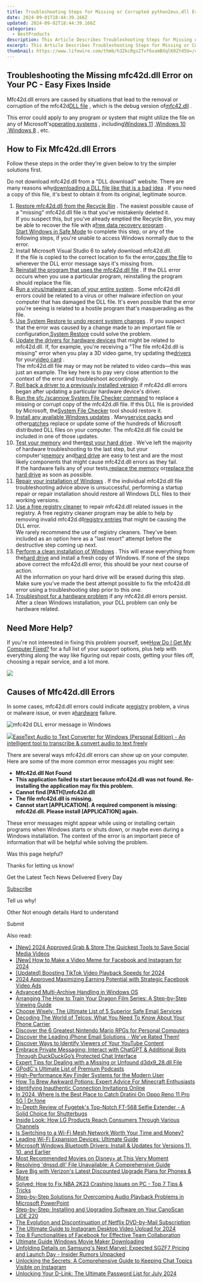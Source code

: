 ```yaml
---
title: Troubleshooting Steps for Missing or Corrupted python2eus.dll Error
date: 2024-09-01T18:44:39.166Z
updated: 2024-09-02T18:44:39.166Z
categories:
  - BestProducts
description: This Article Describes Troubleshooting Steps for Missing or Corrupted python2eus.dll Error
excerpt: This Article Describes Troubleshooting Steps for Missing or Corrupted python2eus.dll Error
thumbnail: https://www.lifewire.com/thmb/h3ZkcRgs2Tvf6xamBXqlK8ZYd5U=/400x300/filters:no_upscale():max_bytes(150000):strip_icc():format(webp)/python24-dll-error-message-5aafd2ffa9d4f90037de1bf6.png
---
```


## Troubleshooting the Missing mfc42d.dll Error on Your PC - Easy Fixes Inside
 Mfc42d.dll errors are caused by situations that lead to the removal or corruption of the mfc42d[DLL file](https://www.lifewire.com/what-is-a-dll-file-2625852) , which is the debug version of[mfc42.dll](https://www.lifewire.com/how-to-fix-mfc42-dll-not-found-or-missing-errors-2623635) .  
  
 This error could apply to any program or system that might utilize the file on any of Microsoft's[operating systems](https://www.lifewire.com/operating-systems-2625912) , including[Windows 11](https://www.lifewire.com/windows-11-5188930) ,[Windows 10](https://www.lifewire.com/windows-10-2626217) ,[Windows 8](https://www.lifewire.com/windows-8-2626235) , etc.

## How to Fix Mfc42d.dll Errors

 Follow these steps in the order they're given below to try the simpler solutions first.

 Do not download mfc42d.dll from a "DLL download" website. There are many reasons why[downloading a DLL file like that is a bad idea](https://www.lifewire.com/important-reasons-not-to-download-dll-files-2624455) . If you need a copy of this file, it's best to obtain it from its original, legitimate source.

1. [Restore mfc42d.dll from the Recycle Bin](https://www.lifewire.com/how-to-restore-deleted-files-from-the-recycle-bin-2624515) . The easiest possible cause of a "missing" mfc42d.dll file is that you've mistakenly deleted it.  
 If you suspect this, but you've already emptied the Recycle Bin, you may be able to recover the file with a[free data recovery program](https://www.lifewire.com/free-data-recovery-software-tools-2622893) .  
[Start Windows in Safe Mode](https://www.lifewire.com/how-do-i-start-windows-in-safe-mode-2624480) to complete this step, or any of the following steps, if you're unable to access Windows normally due to the error.
2. Install Microsoft Visual Studio 6 to safely download mfc42d.dll.  
 If the file is copied to the correct location to fix the error,[copy the file](https://www.lifewire.com/how-do-i-copy-a-file-in-windows-2619210) to wherever the DLL error message says it's missing from.
3. [Reinstall the program that uses the mfc42d.dll file](https://www.lifewire.com/what-is-the-proper-way-to-reinstall-a-software-program-2624478) . If the DLL error occurs when you use a particular program, reinstalling the program should replace the file.
4. [Run a virus/malware scan of your entire system](https://www.lifewire.com/properly-scan-your-computer-for-viruses-and-other-malware-2624526) . Some mfc42d.dll errors could be related to a virus or other malware infection on your computer that has damaged the DLL file. It's even possible that the error you're seeing is related to a hostile program that's masquerading as the file.
5. [Use System Restore to undo recent system changes](https://www.lifewire.com/how-to-use-system-restore-in-windows-2626131) . If you suspect that the error was caused by a change made to an important file or configuration,[System Restore](https://www.lifewire.com/what-is-system-restore-2626022) could solve the problem.
6. [Update the drivers for hardware devices](https://www.lifewire.com/how-to-update-drivers-in-windows-2619214) that might be related to mfc42d.dll. If, for example, you're receiving a "The file mfc42d.dll is missing" error when you play a 3D video game, try updating the[drivers](https://www.lifewire.com/what-is-a-device-driver-2625796) for your[video card](https://www.lifewire.com/what-is-a-video-card-2618161) .  
 The mfc42d.dll file may or may not be related to video cards—this was just an example. The key here is to pay very close attention to the context of the error and troubleshoot accordingly.
7. [Roll back a driver to a previously installed version](https://www.lifewire.com/how-to-roll-back-a-driver-in-windows-2619217) if mfc42d.dll errors began after updating a particular hardware device's driver.
8. [Run the sfc /scannow System File Checker command](https://www.lifewire.com/how-to-use-sfc-scannow-to-repair-windows-system-files-2626161) to replace a missing or corrupt copy of the mfc42d.dll file. If this DLL file is provided by Microsoft, the[System File Checker](https://www.lifewire.com/sfc-command-system-file-checker-2626020) tool should restore it.
9. [Install any available Windows updates](https://www.lifewire.com/how-to-check-for-install-windows-updates-2624596) . Many[service packs](https://www.lifewire.com/what-is-a-service-pack-2626010) and other[patches](https://www.lifewire.com/what-is-a-patch-2625960) replace or update some of the hundreds of Microsoft distributed DLL files on your computer. The mfc42d.dll file could be included in one of those updates.
10. [Test your memory](https://www.lifewire.com/free-memory-test-programs-2626178) and then[test your hard drive](https://www.lifewire.com/free-hard-drive-testing-programs-2626183) . We've left the majority of hardware troubleshooting to the last step, but your computer's[memory](https://www.lifewire.com/what-is-random-access-memory-ram-2618159) and[hard drive](https://www.lifewire.com/what-is-a-hard-disk-drive-2618152) are easy to test and are the most likely components that might cause mfc42d.dll errors as they fail.  
 If the hardware fails any of your tests,[replace the memory](https://www.lifewire.com/how-to-replace-the-memory-ram-in-a-computer-2626201) or[replace the hard drive](https://www.lifewire.com/how-to-replace-a-hard-drive-2626200) as soon as possible.
11. [Repair your installation of Windows](https://www.lifewire.com/how-do-i-automatically-repair-windows-problems-2624907) . If the individual mfc42d.dll file troubleshooting advice above is unsuccessful, performing a startup repair or repair installation should restore all Windows DLL files to their working versions.
12. [Use a free registry cleaner](https://www.lifewire.com/free-registry-cleaners-2626176) to repair mfc42d.dll related issues in the registry. A free registry cleaner program may be able to help by removing invalid mfc42d.dll[registry entries](https://www.lifewire.com/what-is-a-registry-key-2625999) that might be causing the DLL error.  
 We rarely recommend the use of registry cleaners. They've been included as an option here as a "last resort" attempt before the destructive step coming up next.
13. [Perform a clean installation of Windows](https://www.lifewire.com/how-to-clean-install-windows-2624904) . This will erase everything from the[hard drive](https://www.lifewire.com/what-is-a-hard-disk-drive-2618152) and install a fresh copy of Windows. If none of the steps above correct the mfc42d.dll error, this should be your next course of action.  
 All the information on your hard drive will be erased during this step. Make sure you've made the best attempt possible to fix the mfc42d.dll error using a troubleshooting step prior to this one.
14. [Troubleshoot for a hardware problem](https://www.lifewire.com/fix-a-dll-issue-caused-by-a-hardware-problem-2624493) if any mfc42d.dll errors persist. After a clean Windows installation, your DLL problem can only be hardware related.

## Need More Help?

 If you're not interested in fixing this problem yourself, see[How Do I Get My Computer Fixed?](https://www.lifewire.com/how-do-i-get-my-computer-fixed-2625167) for a full list of your support options, plus help with everything along the way like figuring out repair costs, getting your files off, choosing a repair service, and a lot more.

<!-- affiliate ads begin -->
<a href="https://shop.incomedia.eu/order/checkout.php?PRODS=39655089&QTY=1&AFFILIATE=108875&CART=1"><img src="https://incomedia.eu/files/images/affiliates/wa/01_WA_728x90.jpg" border="0"></a>
<!-- affiliate ads end -->
## Causes of Mfc42d.dll Errors

 In some cases, mfc42d.dll errors could indicate a[registry](https://www.lifewire.com/windows-registry-2625992) problem, a virus or malware issue, or even a[hardware](https://www.lifewire.com/computer-hardware-2625895) failure.

![mfc42d DLL error message in Windows](https://www.lifewire.com/thmb/9-OyBiAFlHzu5wxvtGlgn_zNcpQ=/1500x0/filters:no_upscale():max_bytes(150000):strip_icc():format(webp)/mfc42d-dll-error-message-5af067e543a10300367c0381.png)

<!-- affiliate ads begin -->
<a href="https://secure.2checkout.com/order/checkout.php?PRODS=40203538&QTY=1&AFFILIATE=108875&CART=1"><img src="https://secure.avangate.com/images/merchant/cc4b82e826b52ec41c810301548e8f48/products/audio-to-text-transcription-software.png" border="0">EaseText Audio to Text Converter for Windows (Personal Edition) - An intelligent tool to transcribe & convert audio to text freely </a>
<!-- affiliate ads end -->
 There are several ways mfc42d.dll errors can show up on your computer. Here are some of the more common error messages you might see:

* **Mfc42d.dll Not Found**
* **This application failed to start because mfc42d.dll was not found. Re-installing the application may fix this problem.**
* **Cannot find \[PATH\]\\mfc42d.dll**
* **The file mfc42d.dll is missing.**
* **Cannot start \[APPLICATION\]. A required component is missing: mfc42d.dll. Please install \[APPLICATION\] again.**

 These error messages might appear while using or installing certain programs when Windows starts or shuts down, or maybe even during a Windows installation. The context of the error is an important piece of information that will be helpful while solving the problem.

Was this page helpful?

Thanks for letting us know!

 Get the Latest Tech News Delivered Every Day

[Subscribe](https://www.lifewire.com/#)

Tell us why!

 Other  Not enough details  Hard to understand

 Submit

<ins class="adsbygoogle"
     style="display:block"
     data-ad-format="autorelaxed"
     data-ad-client="ca-pub-7571918770474297"
     data-ad-slot="1223367746"></ins>



<ins class="adsbygoogle"
     style="display:block"
     data-ad-client="ca-pub-7571918770474297"
     data-ad-slot="8358498916"
     data-ad-format="auto"
     data-full-width-responsive="true"></ins>

<span class="atpl-alsoreadstyle">Also read:</span>
<div><ul>
<li><a href="https://facebook-video-content.techidaily.com/new-2024-approved-grab-and-store-the-quickest-tools-to-save-social-media-videos/"><u>[New] 2024 Approved  Grab & Store  The Quickest Tools to Save Social Media Videos</u></a></li>
<li><a href="https://instagram-video-files.techidaily.com/new-how-to-make-a-video-meme-for-facebook-and-instagram-for-2024/"><u>[New] How to Make a Video Meme for Facebook and Instagram for 2024</u></a></li>
<li><a href="https://tiktok-clips.techidaily.com/updated-boosting-tiktok-video-playback-speeds-for-2024/"><u>[Updated] Boosting TikTok Video Playback Speeds for 2024</u></a></li>
<li><a href="https://facebook-video-recording.techidaily.com/2024-approved-maximizing-earning-potential-with-strategic-facebook-video-ads/"><u>2024 Approved  Maximizing Earning Potential with Strategic Facebook Video Ads</u></a></li>
<li><a href="https://win11.techidaily.com/advanced-multi-archive-handling-in-windows-os/"><u>Advanced Multi-Archive Handling in Windows OS</u></a></li>
<li><a href="https://techtrends.techidaily.com/arranging-the-how-to-train-your-dragon-film-series-a-step-by-step-viewing-guide/"><u>Arranging The How to Train Your Dragon Film Series: A Step-by-Step Viewing Guide</u></a></li>
<li><a href="https://techtrends.techidaily.com/choose-wisely-the-ultimate-list-of-5-superior-safe-email-services/"><u>Choose Wisely: The Ultimate List of 5 Superior Safe Email Services</u></a></li>
<li><a href="https://techtrends.techidaily.com/decoding-the-world-of-telcos-what-you-need-to-know-about-your-phone-carrier/"><u>Decoding The World of Telcos: What You Need To Know About Your Phone Carrier</u></a></li>
<li><a href="https://techtrends.techidaily.com/discover-the-6-greatest-nintendo-mario-rpgs-for-personal-computers/"><u>Discover the 6 Greatest Nintendo Mario RPGs for Personal Computers</u></a></li>
<li><a href="https://techtrends.techidaily.com/discover-the-leading-iphone-email-solutions-weve-rated-them/"><u>Discover the Leading iPhone Email Solutions - We've Rated Them!</u></a></li>
<li><a href="https://techtrends.techidaily.com/discover-ways-to-identify-viewers-of-your-youtube-content/"><u>Discover Ways to Identify Viewers of Your YouTube Content</u></a></li>
<li><a href="https://tech-haven.techidaily.com/embrace-private-messaging-interact-with-chatgpt-and-additional-bots-through-duckduckgos-protected-chat-interface/"><u>Embrace Private Messaging: Interact with ChatGPT & Additional Bots Through DuckDuckGo’s Protected Chat Interface</u></a></li>
<li><a href="https://techtrends.techidaily.com/expert-tips-for-dealing-with-a-missing-or-unfound-d3dx928dll-file/"><u>Expert Tips for Dealing with a Missing or Unfound d3dx9_28.dll File</u></a></li>
<li><a href="https://extra-hints.techidaily.com/gpodcs-ultimate-list-of-premium-podcasts/"><u>GPodC's Ultimate List of Premium Podcasts</u></a></li>
<li><a href="https://techtrends.techidaily.com/high-performance-key-finder-systems-for-the-modern-user/"><u>High-Performance Key Finder Systems for the Modern User</u></a></li>
<li><a href="https://techtrends.techidaily.com/how-to-brew-awkward-potions-expert-advice-for-minecraft-enthusiasts/"><u>How To Brew Awkward Potions: Expert Advice For Minecraft Enthusiasts</u></a></li>
<li><a href="https://techtrends.techidaily.com/identifying-inauthentic-connection-invitations-online/"><u>Identifying Inauthentic Connection Invitations Online</u></a></li>
<li><a href="https://android-pokemon-go.techidaily.com/in-2024-where-is-the-best-place-to-catch-dratini-on-oppo-reno-11-pro-5g-drfone-by-drfone-virtual-android/"><u>In 2024, Where Is the Best Place to Catch Dratini On Oppo Reno 11 Pro 5G | Dr.fone</u></a></li>
<li><a href="https://techtrends.techidaily.com/in-depth-review-of-fugeteks-top-notch-ft-568-selfie-extender-a-solid-choice-for-shutterbugs/"><u>In-Depth Review of Fugetek's Top-Notch FT-568 Selfie Extender - A Solid Choice for Shutterbugs</u></a></li>
<li><a href="https://techtrends.techidaily.com/inside-look-how-lg-products-reach-consumers-through-various-channels/"><u>Inside Look: How LG Products Reach Consumers Through Various Channels</u></a></li>
<li><a href="https://techtrends.techidaily.com/is-switching-to-a-wi-fi-mesh-network-worth-your-time-and-money/"><u>Is Switching to a Wi-Fi Mesh Network Worth Your Time and Money?</u></a></li>
<li><a href="https://techtrends.techidaily.com/leading-wi-fi-expansion-devices-ultimate-guide/"><u>Leading Wi-Fi Expansion Devices: Ultimate Guide</u></a></li>
<li><a href="https://driver-download.techidaily.com/microsoft-windows-bluetooth-drivers-install-and-updates-for-versions-11-10-and-earlier/"><u>Microsoft Windows Bluetooth Drivers: Install & Updates for Versions 11, 10, and Earlier</u></a></li>
<li><a href="https://techtrends.techidaily.com/most-recommended-movies-on-disneyplus-at-this-very-moment/"><u>Most Recommended Movies on Disney+ at This Very Moment</u></a></li>
<li><a href="https://techtrends.techidaily.com/resolving-dnssddll-file-unavailable-a-comprehensive-guide/"><u>Resolving 'dnssd.dll' File Unavailable: A Comprehensive Guide</u></a></li>
<li><a href="https://techtrends.techidaily.com/save-big-with-verizons-latest-discounted-upgrade-plans-for-phones-and-more/"><u>Save Big with Verizon's Latest Discounted Upgrade Plans for Phones & More</u></a></li>
<li><a href="https://program-issues.techidaily.com/solved-how-to-fix-nba-2k23-crashing-issues-on-pc-top-7-tips-and-tricks/"><u>Solved: How to Fix NBA 2K23 Crashing Issues on PC - Top 7 Tips & Tricks</u></a></li>
<li><a href="https://techtrends.techidaily.com/step-by-step-solutions-for-overcoming-audio-playback-problems-in-microsoft-powerpoint/"><u>Step-by-Step Solutions for Overcoming Audio Playback Problems in Microsoft PowerPoint</u></a></li>
<li><a href="https://win-dash.techidaily.com/step-by-step-installing-and-upgrading-software-on-your-canoscan-lide-220/"><u>Step-by-Step: Installing and Upgrading Software on Your CanoScan LiDE 220</u></a></li>
<li><a href="https://techtrends.techidaily.com/the-evolution-and-discontinuation-of-netflix-dvd-by-mail-subscription/"><u>The Evolution and Discontinuation of Netflix DVD-by-Mail Subscription</u></a></li>
<li><a href="https://instagram-video-files.techidaily.com/the-ultimate-guide-to-instagram-desktop-video-upload-for-2024/"><u>The Ultimate Guide to Instagram Desktop Video Upload for 2024</u></a></li>
<li><a href="https://facebook.techidaily.com/top-8-functionalities-of-facebook-for-effective-team-collaboration/"><u>Top 8 Functionalities of Facebook for Effective Team Collaboration</u></a></li>
<li><a href="https://extra-hints.techidaily.com/ultimate-guide-windows-movie-maker-downloading/"><u>Ultimate Guide  Windows Movie Maker Downloading</u></a></li>
<li><a href="https://techtrends.techidaily.com/unfolding-details-on-samsungs-next-marvel-expected-sgzf7-pricing-and-launch-day-insider-rumors-unpacked/"><u>Unfolding Details on Samsung's Next Marvel: Expected SGZF7 Pricing and Launch Day - Insider Rumors Unpacked</u></a></li>
<li><a href="https://techtrends.techidaily.com/unlocking-the-secrets-a-comprehensive-guide-to-keeping-chat-topics-visible-on-instagram/"><u>Unlocking the Secrets: A Comprehensive Guide to Keeping Chat Topics Visible on Instagram</u></a></li>
<li><a href="https://techtrends.techidaily.com/unlocking-your-d-link-the-ultimate-password-list-for-july-2024/"><u>Unlocking Your D-Link: The Ultimate Password List for July 2024</u></a></li>
</ul></div>
